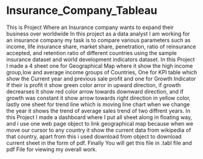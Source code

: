 # Insurance_Company_Tableau

This is Project Where an Insurance company wants to expand their business over worldwide
In this project as a data analyst I am working for an insurance company my task is to compare various parameters such as income, life insurance share, market share, penetration, ratio of reinsurance accepted, and retention ratio of different countries using the sample insurance dataset and world development indicators dataset.
In this Project I made a 4 sheet one for Geographical Map where it show the high income group,low and average income groups of Countries, One  for KPI table which show the Current year and previous sale profit and one for Growth Indicator If their is profit it show green color arror in upward direction, if growth decrearses it show red color arrow towards downward direction, and if growth was constant it show arrow towards right direction in yellow color, lastly one sheet for trend line which is moving line chart when we change the year it shows the trend of average sales trend of two diffrent years.
In this Project I made a dashboard where I put all sheet along in floating way, and i use one web page object to link geographical map because when we move our cursor to any country it show the current data from wikipedia of that country, apart from this i used download from object to download current sheet in the form of pdf.
Finally You will get this file in .tabl file and pdf File for viewing my overall work.
